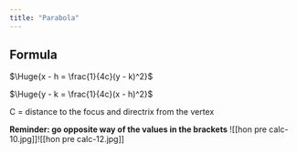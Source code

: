 ```yaml
---
title: "Parabola"
---
```

## Formula

$\Huge{x - h = \frac{1}{4c}(y - k)^2}$

$\Huge{y - k = \frac{1}{4c}(x - h)^2}$

C = distance to the focus and directrix from the vertex

**Reminder: go opposite way of the values in the brackets**
![[hon pre calc-10.jpg]]![[hon pre calc-12.jpg]]